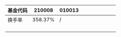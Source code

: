 | 基金代码 | 210008  | 010013 |      |      |      |      |      |      |      |
| -------- | ------- | ------ | ---- | ---- | ---- | ---- | ---- | ---- | ---- |
| 换手率   | 358.37% | /      |      |      |      |      |      |      |      |
|          |         |        |      |      |      |      |      |      |      |
|          |         |        |      |      |      |      |      |      |      |
|          |         |        |      |      |      |      |      |      |      |
|          |         |        |      |      |      |      |      |      |      |

